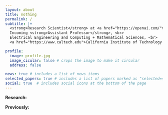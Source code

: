 ```yaml
---
layout: about
title: nothing
permalink: /
subtitle: |+
  <strong>Research Scientist</strong> at <a href="https://openai.com/">OpenAI</a>. <br><br>
  Incoming <strong>Assistant Professor</strong>, <br>
  Electrical Engineering and Computing + Mathematical Sciences, <br>
  <a href="https://www.caltech.edu">California Institute of Technology (Caltech)</a>.

profile:
  image: profile.jpg
  image_cicular: false # crops the image to make it circular
  address: false

news: true # includes a list of news items
selected_papers: true # includes a list of papers marked as "selected={true}"
social: true  # includes social icons at the bottom of the page
---
```

**Research:**

**Previously:**
